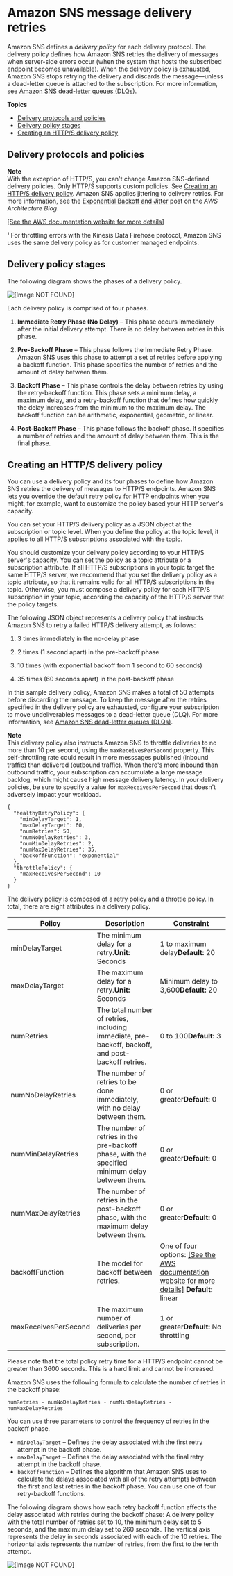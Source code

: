 # Amazon SNS message delivery retries<a name="sns-message-delivery-retries"></a>

Amazon SNS defines a *delivery policy* for each delivery protocol\. The delivery policy defines how Amazon SNS retries the delivery of messages when server\-side errors occur \(when the system that hosts the subscribed endpoint becomes unavailable\)\. When the delivery policy is exhausted, Amazon SNS stops retrying the delivery and discards the message—unless a dead\-letter queue is attached to the subscription\. For more information, see [Amazon SNS dead\-letter queues \(DLQs\)](sns-dead-letter-queues.md)\.

**Topics**
+ [Delivery protocols and policies](#delivery-policies-for-protocols)
+ [Delivery policy stages](#delivery-policy-stages)
+ [Creating an HTTP/S delivery policy](#creating-delivery-policy)

## Delivery protocols and policies<a name="delivery-policies-for-protocols"></a>

**Note**  
With the exception of HTTP/S, you can't change Amazon SNS\-defined delivery policies\. Only HTTP/S supports custom policies\. See [Creating an HTTP/S delivery policy](#creating-delivery-policy)\.
Amazon SNS applies jittering to delivery retries\. For more information, see the [Exponential Backoff and Jitter](https://aws.amazon.com/blogs/architecture/exponential-backoff-and-jitter/) post on the *AWS Architecture Blog*\.

[\[See the AWS documentation website for more details\]](http://docs.aws.amazon.com/sns/latest/dg/sns-message-delivery-retries.html)

¹ For throttling errors with the Kinesis Data Firehose protocol, Amazon SNS uses the same delivery policy as for customer managed endpoints\.

## Delivery policy stages<a name="delivery-policy-stages"></a>

The following diagram shows the phases of a delivery policy\.

![\[Image NOT FOUND\]](http://docs.aws.amazon.com/sns/latest/dg/images/sns-delivery-policy-phases.png)

Each delivery policy is comprised of four phases\.

1. **Immediate Retry Phase \(No Delay\)** – This phase occurs immediately after the initial delivery attempt\. There is no delay between retries in this phase\.

1. **Pre\-Backoff Phase** – This phase follows the Immediate Retry Phase\. Amazon SNS uses this phase to attempt a set of retries before applying a backoff function\. This phase specifies the number of retries and the amount of delay between them\.

1. **Backoff Phase** – This phase controls the delay between retries by using the retry\-backoff function\. This phase sets a minimum delay, a maximum delay, and a retry\-backoff function that defines how quickly the delay increases from the minimum to the maximum delay\. The backoff function can be arithmetic, exponential, geometric, or linear\.

1. **Post\-Backoff Phase** – This phase follows the backoff phase\. It specifies a number of retries and the amount of delay between them\. This is the final phase\.

## Creating an HTTP/S delivery policy<a name="creating-delivery-policy"></a>

You can use a delivery policy and its four phases to define how Amazon SNS retries the delivery of messages to HTTP/S endpoints\. Amazon SNS lets you override the default retry policy for HTTP endpoints when you might, for example, want to customize the policy based your HTTP server's capacity\.

You can set your HTTP/S delivery policy as a JSON object at the subscription or topic level\. When you define the policy at the topic level, it applies to all HTTP/S subscriptions associated with the topic\.

You should customize your delivery policy according to your HTTP/S server's capacity\. You can set the policy as a topic attribute or a subscription attribute\. If all HTTP/S subscriptions in your topic target the same HTTP/S server, we recommend that you set the delivery policy as a topic attribute, so that it remains valid for all HTTP/S subscriptions in the topic\. Otherwise, you must compose a delivery policy for each HTTP/S subscription in your topic, according the capacity of the HTTP/S server that the policy targets\.

The following JSON object represents a delivery policy that instructs Amazon SNS to retry a failed HTTP/S delivery attempt, as follows:

1. 3 times immediately in the no\-delay phase

1. 2 times \(1 second apart\) in the pre\-backoff phase

1. 10 times \(with exponential backoff from 1 second to 60 seconds\)

1. 35 times \(60 seconds apart\) in the post\-backoff phase

In this sample delivery policy, Amazon SNS makes a total of 50 attempts before discarding the message\. To keep the message after the retries specified in the delivery policy are exhausted, configure your subscription to move undeliverables messages to a dead\-letter queue \(DLQ\)\. For more information, see [Amazon SNS dead\-letter queues \(DLQs\)](sns-dead-letter-queues.md)\.

**Note**  
This delivery policy also instructs Amazon SNS to throttle deliveries to no more than 10 per second, using the `maxReceivesPerSecond` property\. This self\-throttling rate could result in more messsages published \(inbound traffic\) than delivered \(outbound traffic\)\. When there's more inbound than outbound traffic, your subscription can accumulate a large message backlog, which might cause high message delivery latency\. In your delivery policies, be sure to specify a value for `maxReceivesPerSecond` that doesn't adversely impact your workload\. 

```
{
  "healthyRetryPolicy": {
    "minDelayTarget": 1,
    "maxDelayTarget": 60,
    "numRetries": 50,
    "numNoDelayRetries": 3,
    "numMinDelayRetries": 2,
    "numMaxDelayRetries": 35,
    "backoffFunction": "exponential"
  },
  "throttlePolicy": {
    "maxReceivesPerSecond": 10
  }
}
```

The delivery policy is composed of a retry policy and a throttle policy\. In total, there are eight attributes in a delivery policy\.


| Policy  | Description | Constraint | 
| --- | --- | --- | 
| minDelayTarget | The minimum delay for a retry\.**Unit:** Seconds | 1 to maximum delay**Default:** 20 | 
| maxDelayTarget | The maximum delay for a retry\.**Unit:** Seconds | Minimum delay to 3,600**Default:** 20 | 
| numRetries | The total number of retries, including immediate, pre\-backoff, backoff, and post\-backoff retries\. | 0 to 100**Default:** 3 | 
| numNoDelayRetries | The number of retries to be done immediately, with no delay between them\. | 0 or greater**Default:** 0 | 
| numMinDelayRetries | The number of retries in the pre\-backoff phase, with the specified minimum delay between them\. | 0 or greater**Default:** 0 | 
| numMaxDelayRetries | The number of retries in the post\-backoff phase, with the maximum delay between them\. | 0 or greater**Default:** 0 | 
| backoffFunction | The model for backoff between retries\.  |  One of four options: [\[See the AWS documentation website for more details\]](http://docs.aws.amazon.com/sns/latest/dg/sns-message-delivery-retries.html) **Default:** linear  | 
| maxReceivesPerSecond  | The maximum number of deliveries per second, per subscription\. | 1 or greater**Default:** No throttling | 

Please note that the total policy retry time for a HTTP/S endpoint cannot be greater than 3600 seconds. This is a hard limit and cannot be increased.

Amazon SNS uses the following formula to calculate the number of retries in the backoff phase:

```
numRetries - numNoDelayRetries - numMinDelayRetries - numMaxDelayRetries
```

You can use three parameters to control the frequency of retries in the backoff phase\.
+ `minDelayTarget` – Defines the delay associated with the first retry attempt in the backoff phase\.
+ `maxDelayTarget` – Defines the delay associated with the final retry attempt in the backoff phase\.
+ `backoffFunction` – Defines the algorithm that Amazon SNS uses to calculate the delays associated with all of the retry attempts between the first and last retries in the backoff phase\. You can use one of four retry\-backoff functions\.

The following diagram shows how each retry backoff function affects the delay associated with retries during the backoff phase: A delivery policy with the total number of retries set to 10, the minimum delay set to 5 seconds, and the maximum delay set to 260 seconds\. The vertical axis represents the delay in seconds associated with each of the 10 retries\. The horizontal axis represents the number of retries, from the first to the tenth attempt\.

![\[Image NOT FOUND\]](http://docs.aws.amazon.com/sns/latest/dg/images/backoff-graph.png)
